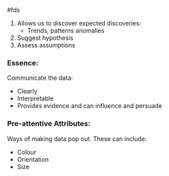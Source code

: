 #fds 

1. Allows us to discover expected discoveries:
	- Trends, patterns anomalies
2. Suggest hypothesis
3. Assess assumptions

### Essence:
Communicate the data:
- Clearly
- Interpretable
- Provides evidence and can influence and persuade

### Pre-attentive Attributes:
Ways of making data pop out. These can include: 
- Colour
- Orientation
- Size


